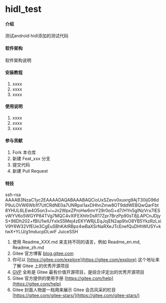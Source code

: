 # hidl_test

#### 介绍
测试android hidl添加的测试代码

#### 软件架构
软件架构说明


#### 安装教程

1.  xxxx
2.  xxxx
3.  xxxx

#### 使用说明

1.  xxxx
2.  xxxx
3.  xxxx

#### 参与贡献

1.  Fork 本仓库
2.  新建 Feat_xxx 分支
3.  提交代码
4.  新建 Pull Request


#### 特技
ssh-rsa AAAAB3NzaC1yc2EAAAADAQABAAABAQCioUxSZevv0xuxrg9AjT30ijG96dP9uLOVW6Wb1f7UtCRdNE0a7UNRpxi1axDHhnZmw8OT9ddWEBQwQarFbt8YHUL6LEw4O5on3+i+Jn2WpxZProHw6mrY29r0oG+d7/HYn5gINzVrx7IESvWYV6o5WGYP84TVg7MQC4vXlFEXhltrDsR17Zpr7BrzPp90sT8jLAPCnJDjyS+96Dh202+fBlU1wlUYxlxS5Mej4zEKYWRjLEqJojEN2ap9lxO8YB5YkzRzLxiV9Y6W32VfEUe3CgEuSBhKAtRBpz4wBaXSrNaRXeJTcEnefQuDHhWUSY+ktwX+YLU/g1mducpDLwiF JuiceSSH
1.  使用 Readme\_XXX.md 来支持不同的语言，例如 Readme\_en.md, Readme\_zh.md
2.  Gitee 官方博客 [blog.gitee.com](https://blog.gitee.com)
3.  你可以 [https://gitee.com/explore](https://gitee.com/explore) 这个地址来了解 Gitee 上的优秀开源项目
4.  [GVP](https://gitee.com/gvp) 全称是 Gitee 最有价值开源项目，是综合评定出的优秀开源项目
5.  Gitee 官方提供的使用手册 [https://gitee.com/help](https://gitee.com/help)
6.  Gitee 封面人物是一档用来展示 Gitee 会员风采的栏目 [https://gitee.com/gitee-stars/](https://gitee.com/gitee-stars/)
